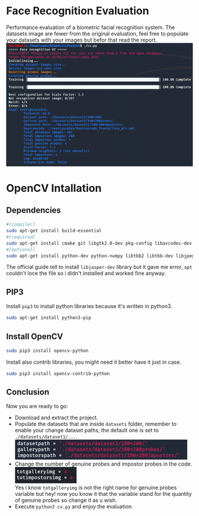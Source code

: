 # Face Recognition Evaluation
Performance evaluation of a biometric facial recognition system.
The datasets image are fewer from the original evaluation, feel free to populate your datasets with your images but befor that read the report.
![img](./Screen1.PNG)
# OpenCV Intallation
## Dependencies
```bash
#[compiler]
sudo apt-get install build-essential
#[required]
sudo apt-get install cmake git libgtk2.0-dev pkg-config libavcodec-dev libavformat-dev libswscale-dev
#[optional]
sudo apt-get install python-dev python-numpy libtbb2 libtbb-dev libjpeg-dev libpng-dev libtiff-dev libdc1394-22-dev
```
The official guide tell to install `libjasper-dev` library but it gave me error, `apt` couldn't loce the file so i didn't installed and worked fine anyway.
## PIP3
Install `pip3` to install python libraries because it's written in python3.
``` bash
sudo apt-get install python3-pip
```
## Install OpenCV
``` bash
sudo pip3 install opencv-python
```
Install also contrib libraries, you might need it better have it just in case.
``` bash
sudo pip3 install opencv-contrib-python 
```
## Conclusion
Now you are ready to go:
- Download and extract the project.
- Populate the datasets that are inside `datasets` folder, remember to enable your change dataset paths, the default one is set to `./datasets/dataset1/...`.<br/>
![Default dataset](./DefaultDataset.PNG)
- Change the number of genuine probes and impostor probes in the code.<br/>
![Probes number](./ProbesNumber.PNG)<br/>
Yes i know `totgalleryimg` is not the right name for genuine probes variable but hey! now you know it that the variable stand for the quantity of genuine probes so change it as u wish.
- Execute `python3 cv.py` and enjoy the evaluation.
